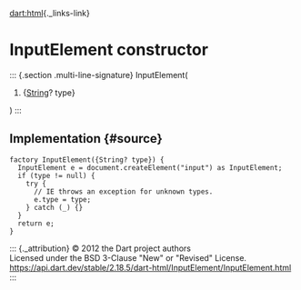 [dart:html](../../dart-html/dart-html-library){._links-link}

InputElement constructor
========================

::: {.section .multi-line-signature}
InputElement(

1.  {[String](../../dart-core/string-class)? type}

)
:::

Implementation {#source}
--------------

``` {.language-dart data-language="dart"}
factory InputElement({String? type}) {
  InputElement e = document.createElement("input") as InputElement;
  if (type != null) {
    try {
      // IE throws an exception for unknown types.
      e.type = type;
    } catch (_) {}
  }
  return e;
}
```

::: {._attribution}
© 2012 the Dart project authors\
Licensed under the BSD 3-Clause \"New\" or \"Revised\" License.\
<https://api.dart.dev/stable/2.18.5/dart-html/InputElement/InputElement.html>
:::
